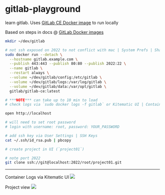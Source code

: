 # gitlab-playground

learn gitlab. Uses [GitLab CE Docker image](https://hub.docker.com/r/gitlab/gitlab-ce/) to run locally

Based on steps in docs @ [GitLab Docker images](https://docs.gitlab.com/omnibus/docker/)


```sh
mkdir ~/dev/gitlab

# not ssh exposed on 2022 to not conflict with mac | System Prefs | Sharing | Remote Login
sudo docker run --detach \
  --hostname gitlab.example.com \
  --publish 443:443 --publish 80:80 --publish 2022:22 \
  --name gitlab \
  --restart always \
  --volume ~/dev/gitlab/config:/etc/gitlab \
  --volume ~/dev/gitlab/logs:/var/log/gitlab \
  --volume ~/dev/gitlab/data:/var/opt/gitlab \
  gitlab/gitlab-ce:latest

# ***NOTE*** can take up to 10 min to load
# check logs via `sudo docker logs -f gitlab` or Kitematic UI | Container Logs

open http://localhost

# will need to set root password
# login with username: root, password: YOUR_PASSWORD

# add ssh key via User Settings | SSH Keys
cat ~/.ssh/id_rsa.pub | pbcopy

# create project in UI (`project01`)

# note port 2022
git clone ssh://git@localhost:2022/root/project01.git
```

---

Container Logs via Kitematic UI
![](https://www.evernote.com/l/AAHs12CyIodBZp3cOuZumtkxJG2f-3Az3DQB/image.png)

Project view
![](https://www.evernote.com/l/AAEuFGfKNfxALLJSmQZ0GC7DCox1cV1MwqUB/image.png)
